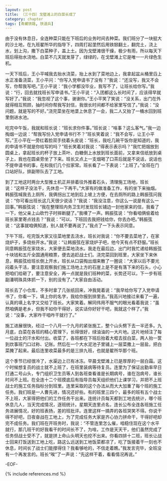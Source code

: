 ```yaml
---
layout: post
title: （三十四）戈壁滩上的白菜长成了
category: chapter
tags: [青藏铁路, 铁道兵]
---
```


由于没有休息日，全连种菜只能在下班后的业务时间去种菜。我们班分了一块挺大的沙土地，在九班翟所华的指导下，四周打起垄然后用铁锨翻土，翻完土，浇上水，划上沟，撒下白菜种子，盖上土。因为戈壁滩很干燥，极少有雨，所以每天下班后得抬水浇地。白菜不几天就发芽了，绿绿的，在戈壁滩上它是唯一一片绿色生机。

一天下班后，王小平喊我去抬水浇菜，抬上水到了菜地边上，我拿起盆从桶里舀上水正准备浇菜，王小平问：“你写入党申请书了没有？”我说：“还没写，我又不会写，你帮我写吧。”王小平说：“我小学都没毕业，我写不了，让班长给你写。”我说：“行，回去就找班长写申请书。”王小平说：“入团都这么长时间了，应该得早就写好了。”我说：“我忽视了这个事，谢谢你。”王小平笑了笑说：“没关系，出门在外就得相互照顾，抽时间你帮我写封信，我很长时间都不给家里写信了。”我说：“没问题，就是写的不好。”浇完菜坐在地垄上休息了一会，我二人又抬了一桶水回到班里倒进水池。

吃完中午饭，我就和班长说：“班长求你件事。”班长说：“啥事？这么客气。”我一边掏烟一边说：“帮我写份入党申请书行不？”班长笑着说：“我不会写，让王小平写。”王小平在一旁红着脸双手挠着头皮说：“班长，我吃几碗干饭你是知道的，我的申请书不就是你给写的吗？”班长笑着对我说：“得表示表示吗？”我忙把烟放到圆桌上，拿起班长的杯子放上茶叶、白糖倒上水放到班长面前，又拿来信纸放到桌子上，我也在圆桌旁坐了下来。班长又点上一支烟喝了口茶后就是不说话，说话也不提申请书的事，在和我们几个拉家常。班长看了一下表说：“上班了。”全班在门口站好队，排副带队去了工地。

到了工地这时两台大型推土机正并排着往外推着石头，清理施工场地，班长说：“这样子没法干，先休息一下再干。”大家有的做准备工作，有的坐下来抽烟。韩振弦喊我去上厕所，我俩拐出工地到后上坡上方便，在去厕所的路上韩振弦问我说：“你可看出班长这几天很少说话？”我说：“我没注意，你这么一说是有这么一回事。”韩振弦说：“我在整理班内务卫生时发现班长铺边一封他家来的信，我看了一下，他父亲上山砍竹子时摔断腿了。”我噢了一声。韩振弦说：“你看咱俩偷着给班长家里寄点钱去？”我说：“可以，下班回去我把钱给你，你去办吧。”韩振弦说：“这事就咱俩知道，别人就不要再说了。”我点了一下头表示同意。

下午下班，吃完饭大家又往菜地里去浇水，班长对我说：“你不要去菜地了，在家烧炉子，多烧些开水。”我说：“让韩振弦在家烧炉子吧，他今天有点不舒服。”班长同意韩振弦在家烧水，大家便去菜地浇水。我走在最后边，出门时我忙递给韩振弦十块钱和五斤全国通用粮票，便去追赶战士们。浇完菜回到班里，大家坐下来休息，韩振弦给班长倒上开水，班长从口袋掏出烟来散了一圈说：“大家以后不要光闷着头干活，要注意观察我们施工场地上方的石崖上是不是有落下来的石头，小心把咱们给砸了，要注意安全，再一点就是我们班种的菜，长势还可以，下一步有班副潘明珠具体抓一下，别的没有了。”大家自由活动。

班长去了小仓库，不多时拿了几张纸回来，冲我晃着说：“我早给你写了入党申请书了，你看一下，填上你的名字，我给你报到排里去。”我高兴地接过来看了一遍，认真的填上名字又交给了班长。大家笑着。解同伟用不服气的眼光看着我说：“虽然咱俩是老乡，但我不如你干得好，说实话你好好干吧，我就这个样了。”我说：“没事，大家咋干咱咋干就行了。”

施工进展很快，经过一个八月一个九月的紧张施工，整个山头劈下去一半还多。九月底，白菜在各班的精心管理下，长得很好，绿油油的一大片地。这片地倾注了每一位战士的汗水和付出。收菜了，各班都在下班后抬着大框去拔白菜，两人抬一筐到炊事班门口过称、记账。然后在一个大水泥池子里铺上一层菜撒上一层盐，把白菜腌了起来。最后连里收菜最多的是三排九班，也就是翟所华那个班。

这个季节已经很冷了，水渠边上已有冰冻。早晨戈壁滩上已是厚厚的一层白霜。这个时候想复员的战士就不上班了，在班里装病等待复员。连里为了保证出勤率早日打通二号山头，专门组织卫生员等人到各班查看谁是长期病号，谁在泡病号，谁长时间不上班。在全连十二个班摸底后有指导员每天组织他们上课学习，并把不上班战士的施工任务指标分到班里。连里采取的这个办法从而大大加重了每个班的施工任务。我们班是一人曹先进，情况还好些。有的班里三四个，最多的班有五个战士不上班，大家得把他们的工作任务干出来。连统计员每天都到工地去统计，哪个班休息几人，当天完成情况，逐班统计。星期天连里点名，连长公布全连各班施工任务进展情况，好的班表扬，差的班批评。连里这样一搞弄的各班哭笑不得。你说干得不好吧，日夜奋战在工地上，为了完成任务大家是齐心协力拼命干，干得好吧却完不成任务。我们班在开班务时，我说：“不管连里怎么催，咱稳住现在这个水平就行，那几班干的好我看干的时间长不了，为啥，工作是天天干，他们虽然完成了任务但战士受不了，就是拼上命山头明天也挖不出来。你看四排十二班，班长让战士回来打饭送到工地上吃，路这么远送到工地饭菜都凉了，吃了饭接着干一刻也不休息，时间长了战士们能撑得住？我看够呛的，不信走着瞧。”我发言完毕，全班没有一个再发言的。班长“唉”了一声说：“先这样干着，看看情况再说。”

-EOF-

{% include references.md %}
